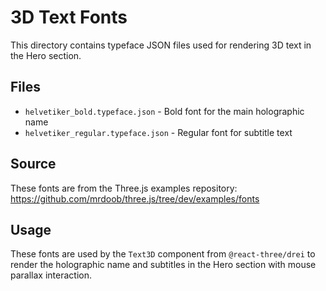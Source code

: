 # 3D Text Fonts

This directory contains typeface JSON files used for rendering 3D text in the Hero section.

## Files

- `helvetiker_bold.typeface.json` - Bold font for the main holographic name
- `helvetiker_regular.typeface.json` - Regular font for subtitle text

## Source

These fonts are from the Three.js examples repository:
https://github.com/mrdoob/three.js/tree/dev/examples/fonts

## Usage

These fonts are used by the `Text3D` component from `@react-three/drei` to render the holographic name and subtitles in the Hero section with mouse parallax interaction.
